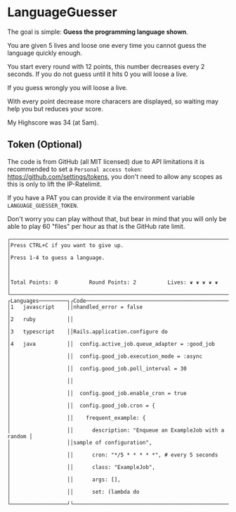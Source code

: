 # LanguageGuesser

The goal is simple: **Guess the programming language shown**.

You are given 5 lives and loose one every time you cannot guess the language quickly enough.

You start every round with 12 points, this number decreases every 2 seconds. If you do not guess until it hits 0 you will loose a live.

If you guess wrongly you will loose a live.

With every point decrease more characers are displayed, so waiting may help you but reduces your score.

My Highscore was 34 (at 5am).

## Token (Optional)

The code is from GitHub (all MIT licensed) due to API limitations it is recommended to set a `Personal access token`: <https://github.com/settings/tokens>, you don't need to allow any scopes as this is only to lift the IP-Ratelimit.

If you have a PAT you can provide it via the environment variable `LANGUAGE_GUESSER_TOKEN`.

Don't worry you can play without that, but bear in mind that you will only be able to play 60 "files" per hour as that is the GitHub rate limit.

```text
┌────────────────────────────────────────────────────────────────────────────┐
│Press CTRL+C if you want to give up.                                        │
│Press 1-4 to guess a language.                                              │
│                                                                            │
│Total Points: 0          Round Points: 2          Lives: ❦ ❦ ❦ ❦ ❦          │
└────────────────────────────────────────────────────────────────────────────┘
┌Languages─────────┐┌Code────────────────────────────────────────────────────┐
│1   javascript    ││nhandled_error = false                                  │
│2   ruby          ││                                                        │
│3   typescript    ││Rails.application.configure do                          │
│4   java          ││  config.active_job.queue_adapter = :good_job           │
│                  ││  config.good_job.execution_mode = :async               │
│                  ││  config.good_job.poll_interval = 30                    │
│                  ││                                                        │
│                  ││  config.good_job.enable_cron = true                    │
│                  ││  config.good_job.cron = {                              │
│                  ││    frequent_example: {                                 │
│                  ││      description: "Enqueue an ExampleJob with a random │
│                  ││sample of configuration",                               │
│                  ││      cron: "*/5 * * * * *", # every 5 seconds          │
│                  ││      class: "ExampleJob",                              │
│                  ││      args: [],                                         │
│                  ││      set: (lambda do                                   │
└──────────────────┘└────────────────────────────────────────────────────────┘
```
